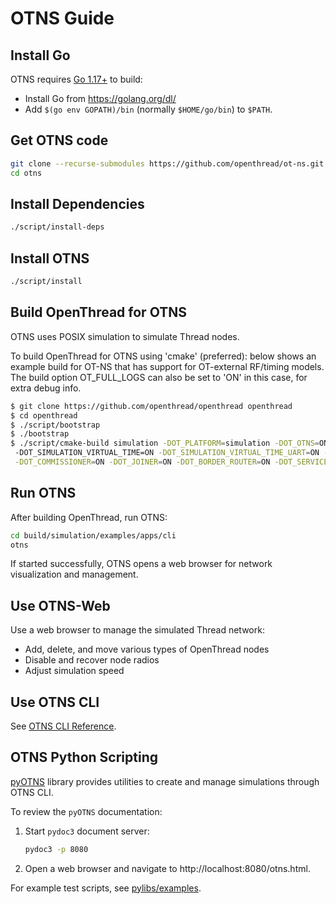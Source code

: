 # OTNS Guide

## Install Go

OTNS requires [Go 1.17+](https://golang.org/dl/) to build:

 - Install Go from https://golang.org/dl/
 - Add `$(go env GOPATH)/bin` (normally `$HOME/go/bin`) to `$PATH`.

## Get OTNS code

```bash
git clone --recurse-submodules https://github.com/openthread/ot-ns.git ./otns
cd otns
```

## Install Dependencies

```bash
./script/install-deps
```

## Install OTNS

```bash
./script/install
```

## Build OpenThread for OTNS

OTNS uses POSIX simulation to simulate Thread nodes.

To build OpenThread for OTNS using 'cmake' (preferred): below shows an example build for OT-NS that has support 
for OT-external RF/timing models. The build option OT_FULL_LOGS can also be set to 'ON' in this case, for extra
debug info.

```bash
$ git clone https://github.com/openthread/openthread openthread
$ cd openthread
$ ./script/bootstrap
$ ./bootstrap
$ ./script/cmake-build simulation -DOT_PLATFORM=simulation -DOT_OTNS=ON
 -DOT_SIMULATION_VIRTUAL_TIME=ON -DOT_SIMULATION_VIRTUAL_TIME_UART=ON -DOT_SIMULATION_MAX_NETWORK_SIZE=999 \
 -DOT_COMMISSIONER=ON -DOT_JOINER=ON -DOT_BORDER_ROUTER=ON -DOT_SERVICE=ON -DOT_COAP=ON -DOT_FULL_LOGS=OFF
```

## Run OTNS

After building OpenThread, run OTNS:

```bash
cd build/simulation/examples/apps/cli
otns
```

If started successfully, OTNS opens a web browser for network visualization and management. 

## Use OTNS-Web

Use a web browser to manage the simulated Thread network:

* Add, delete, and move various types of OpenThread nodes
* Disable and recover node radios
* Adjust simulation speed

## Use OTNS CLI

See [OTNS CLI Reference](cli/README.md). 

## OTNS Python Scripting

[pyOTNS](pylibs/otns) library provides utilities to create and manage simulations through OTNS CLI. 

To review the `pyOTNS` documentation:
1. Start `pydoc3` document server:
    ```bash
    pydoc3 -p 8080
    ```
2. Open a web browser and navigate to http://localhost:8080/otns.html.

For example test scripts, see [pylibs/examples](pylibs/examples).
